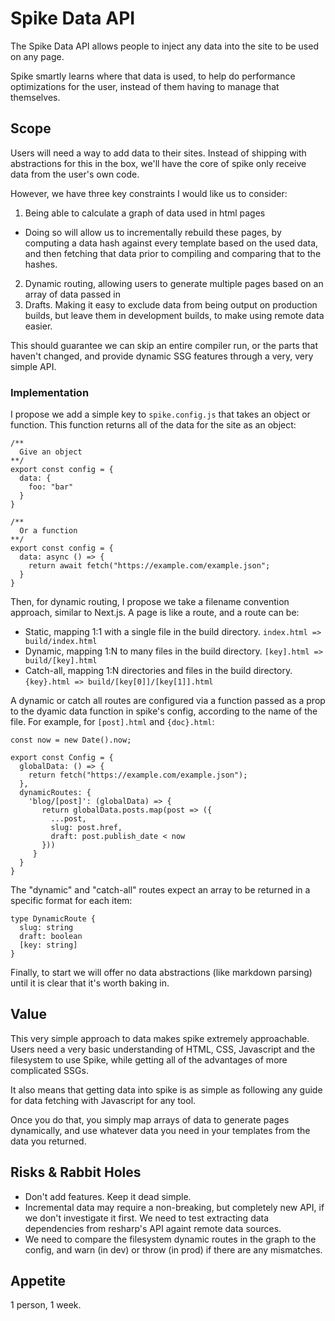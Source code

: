 # Spike Data API

The Spike Data API allows people to inject any data into the site to be used on any page. 

Spike smartly learns where that data is used, to help do performance optimizations for the user, instead of them having to manage that themselves.

## Scope

Users will need a way to add data to their sites. Instead of shipping with abstractions for this in the box, we'll have the core of spike only receive data from the user's own code.

However, we have three key constraints I would like us to consider: 

1. Being able to calculate a graph of data used in html pages
  - Doing so will allow us to incrementally rebuild these pages, by computing a data hash against every template based on the used data, and then fetching that data prior to compiling and comparing that to the hashes.
2. Dynamic routing, allowing users to generate multiple pages based on an array of data passed in
3. Drafts. Making it easy to exclude data from being output on production builds, but leave them in development builds, to make using remote data easier.

This should guarantee we can skip an entire compiler run, or the parts that haven't changed, and provide dynamic SSG features through a very, very simple API.

### Implementation

I propose we add a simple key to `spike.config.js` that takes an object or function. This function returns all of the data for the site as an object:

```
/** 
  Give an object
**/
export const config = {
  data: {
    foo: "bar"
  }
}

/** 
  Or a function
**/
export const config = {
  data: async () => {
    return await fetch("https://example.com/example.json";
  }
}
```

Then, for dynamic routing, I propose we take a filename convention approach, similar to Next.js. A page is like a route, and a route can be:

- Static, mapping 1:1 with a single file in the build directory. `index.html => build/index.html`
- Dynamic, mapping 1:N to many files in the build directory. `[key].html => build/[key].html`
- Catch-all, mapping 1:N directories and files in the build directory. `{key}.html => build/[key[0]]/[key[1]].html`

A dynamic or catch all routes are configured via a function passed as a prop to the dyamic data function in spike's config, according to the name of the file. For example, for `[post].html` and `{doc}.html`:

```
const now = new Date().now;

export const Config = {
  globalData: () => {
    return fetch("https://example.com/example.json");
  },
  dynamicRoutes: {
    'blog/[post]': (globalData) => {
       return globalData.posts.map(post => ({
         ...post,
         slug: post.href,
         draft: post.publish_date < now
       }))
     }
  }
}
```

The "dynamic" and "catch-all" routes expect an array to be returned in a specific format for each item:

```
type DynamicRoute {
  slug: string
  draft: boolean  
  [key: string]
}
```

Finally, to start we will offer no data abstractions (like markdown parsing) until it is clear that it's worth baking in.

## Value

This very simple approach to data makes spike extremely approachable. Users need a very basic understanding of HTML, CSS, Javascript and the filesystem to use Spike, while getting all of the advantages of more complicated SSGs.

It also means that getting data into spike is as simple as following any guide for data fetching with Javascript for any tool.

Once you do that, you simply map arrays of data to generate pages dynamically, and use whatever data you need in your templates from the data you returned.

## Risks & Rabbit Holes

- Don't add features. Keep it dead simple.
- Incremental data may require a non-breaking, but completely new API, if we don't investigate it first. We need to test extracting data dependencies from resharp's API againt remote data sources.
- We need to compare the filesystem dynamic routes in the graph to the config, and warn (in dev) or throw (in prod) if there are any mismatches.

## Appetite

1 person, 1 week.
